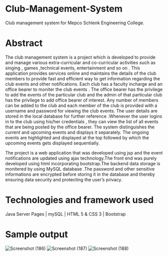 # Club-Management-System
  Club management system for Mepco Schlenk Engineering College.
# Abstract
  The club management system is a project which is developed to provide and manage various extra-curricular and co-curricular activities such  as singing , games ,technical events, entertainment and so on . This application provides services online and maintains the details of the club members to provide fast and efficient way to get information regarding the club events and other notifications. Each club has a faculty incharge and an office bearer to moniter the club events . The office bearer has the privilege to add the events of the particular club  and the admin of that particular club has the privilege to add   office bearer of interest. Any number of members can be added to the club and each member of the club is provided with a username and password for viewing the club events. The user details are stored in the local database for further reference .Whenever the user logins in to the club using his/her credentials , they can view the list of all events that are being posted by the office bearer. The system distinguishes the current and upcoming events and displays it separately. The ongoing events are highlighted and displayed at the top followed by which the upcoming events gets displayed sequentially.

  The project is a web application that was developed using jsp and the event notifications are updated using ajax  technology.The front end was purely developed using html incorporating  bootstrap.The backend data storage is monitered by using MySQL database .The password and other sensitive informations are encrypted before storing it in the database and thereby ensuring data security and protecting the user’s privacy.
# Technologies and framework used
  Java Server Pages | mySQL | HTML 5 & CSS 3 | Bootstrap
# Sample output
![Screenshot (186)](https://user-images.githubusercontent.com/29236082/62834049-ba4ef900-bc64-11e9-9547-4ad68b1f9e60.png)
![Screenshot (187)](https://user-images.githubusercontent.com/29236082/62834053-caff6f00-bc64-11e9-8ed0-fde51e3f1a28.png)
![Screenshot (188)](https://user-images.githubusercontent.com/29236082/62834054-caff6f00-bc64-11e9-9e8a-b2e953a1bc55.png)

